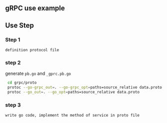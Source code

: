 ## gRPC use example

## Use Step

### Step 1

    definition protocol file

### step 2

generate `pb.go` and  `_gprc.pb.go`

```bash
 cd grpc/proto
 protoc --go-grpc_out=. --go-grpc_opt=paths=source_relative data.proto
 protoc --go_out=. --go_opt=paths=source_relative data.proto
```

### step 3

    write go code, implement the method of service in proto file

    

